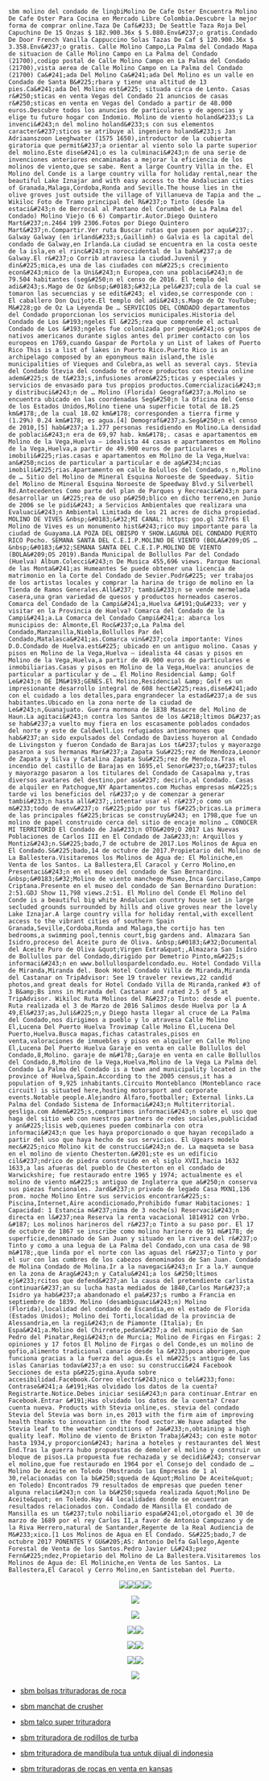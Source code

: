 
```
sbm molino del condado de lingbiMolino De Cafe Oster Encuentra Molino De Cafe Oster Para Cocina en Mercado Libre Colombia.Descubre la mejor forma de comprar online.Taza De Caf&#233; De Seattle Taza Roja Del Capuchino De 15 Onzas $ 182.900.36x $ 5.080.Env&#237;o gratis.Condado De Door French Vanilla Cappuccino Solas Tazas De Caf $ 120.900.36x $ 3.358.Env&#237;o gratis. Calle Molino Campo,La Palma del Condado Mapa de situacion de Calle Molino Campo en La Palma del Condado (21700),codigo postal de Calle Molino Campo en La Palma del Condado (21700),vista aerea de Calle Molino Campo en La Palma del Condado (21700) Ca&#241;ada Del Molino Ca&#241;ada Del Molino es un valle en Condado de Santa B&#225;rbara y tiene una altitud de 13 pies.Ca&#241;ada Del Molino est&#225; situada circa de Lento. Casas r&#250;sticas en venta Vegas del Condado 21 anuncios de casas r&#250;sticas en venta en Vegas del Condado a partir de 48.000 euros.Descubre todos los anuncios de particulares y de agencias y elige tu futuro hogar con Indomio. Molino de viento holand&#233;s La invenci&#243;n del molino holand&#233;s con sus elementos caracter&#237;sticos se atribuye al ingeniero holand&#233;s Jan Adriaanszoon Leeghwater (1575 1650),introductor de la cubierta giratoria que permit&#237;a orientar al viento solo la parte superior del molino.Este dise&#241;o es la culminaci&#243;n de una serie de invenciones anteriores encaminadas a mejorar la eficiencia de los molinos de viento,que se sabe. Rent a large Country Villa in the. El Molino del Conde is a large country villa for holiday rental,near the beautiful Lake Iznajar and with easy access to the Andalucian cities of Granada,Malaga,Cordoba,Ronda and Seville.The house lies in the olive groves just outside the village of Villanueva de Tapia and the … Wikiloc Foto de Tramo principal del R&#237;o Tinto (desde la estaci&#243;n de Berrocal al Pantano del Corumbel de La Palma del Condado) Molino Viejo (6 6) Compartir.Autor.Diego Quintero Mart&#237;n.2464 199 2306.Fotos por Diego Quintero Mart&#237;n.Compartir.Ver ruta Buscar rutas que pasen por aqu&#237;. Galway Galway (en irland&#233;s,Gaillimh) o Galvia es la capital del condado de Galway,en Irlanda.La ciudad se encuentra en la costa oeste de la isla,en el rinc&#243;n noroccidental de la bah&#237;a de Galway.El r&#237;o Corrib atraviesa la ciudad.Juvenil y din&#225;mica,es una de las ciudades con m&#225;s crecimiento econ&#243;mico de la Uni&#243;n Europea,con una poblaci&#243;n de 79.504 habitantes (seg&#250;n el censo de 2016. El templo del adi&#243;s.Mago de Oz &nbsp;&#0183;&#32;La pel&#237;cula de la cual se tomaron las secuencias y se edit&#243; el video,se corresponde con : El caballero Don Quijote.El templo del adi&#243;s.Mago de Oz YouTube; M&#228;go de Oz La Leyenda De … SERVICIOS DEL CONDADO departamentos del Condado proporcionan los servicios municipales.Historia del Condado de Los &#193;ngeles El &#225;rea que comprende el actual Condado de Los &#193;ngeles fue colonizada por peque&#241;os grupos de nativos americanos durante siglos antes del primer contacto con los europeos en 1769,cuando Gaspar de Portola y un List of lakes of Puerto Rico This is a list of lakes in Puerto Rico.Puerto Rico is an archipelago composed by an eponymous main island,the isle municipalities of Vieques and Culebra,as well as several cays. Stevia del Condado Stevia del condado te ofrece productos con stevia online adem&#225;s de t&#233;s,infusiones arom&#225;ticas y especiales y servicios de envasado para tus propios productos.Comercializaci&#243;n y distribuci&#243;n de … Molino (Florida) Geograf&#237;a.Molino se encuentra ubicado en las coordenadas Seg&#250;n la Oficina del Censo de los Estados Unidos,Molino tiene una superficie total de 18.25 km&#178;,de la cual 18.02 km&#178; corresponden a tierra firme y (1.29%) 0.24 km&#178; es agua.[4] Demograf&#237;a.Seg&#250;n el censo de 2010,[5] hab&#237;a 1.277 personas residiendo en Molino.La densidad de poblaci&#243;n era de 69,97 hab. km&#178;. casas e apartamentos em Molino de la Vega,Huelva — idealista 44 casas e apartamentos em Molino de la Vega,Huelva,a partir de 49.900 euros de particulares e imobili&#225;rias.casas e apartamentos em Molino de la Vega,Huelva: an&#250;ncios de particular a particular e de ag&#234;ncias imobili&#225;rias.Apartamento em calle Bolullos del Condado,s n,Molino de … Sitio del Molino de Mineral Esquina Noroeste de Speedway. Sitio del Molino de Mineral Esquina Noroeste de Speedway Blvd.y Silverbell Rd.Antecedentes Como parte del plan de Parques y Recreaci&#243;n para desarrollar un &#225;rea de uso p&#250;blico en dicho terreno,en Junio de 2006 se le pidi&#243; a Servicios Ambientales que realizara una Evaluaci&#243;n Ambiental Limitada de los 21 acres de dicha propiedad. MOLINO DE VIVES &nbsp;&#0183;&#32;MI CANAL: https: goo.gl 327r6s El Molino de Vives es un monumento hist&#243;rico muy importante para la ciudad de Guayama.LA POZA DEL OBISPO Y SHOW.LAGUNA DEL CONDADO PUERTO RICO Pocho. SEMANA SANTA DEL C.E.I.P.MOLINO DE VIENTO (BOLA&#209;OS … &nbsp;&#0183;&#32;SEMANA SANTA DEL C.E.I.P.MOLINO DE VIENTO (BOLA&#209;OS 2019).Banda Municipal de Bollullos Par del Condado (Huelva) Album.Colecci&#243;n De Musica 455,696 views. Parque Nacional de las Monta&#241;as Humeantes Se puede obtener una licencia de matrimonio en la Corte del Condado de Sevier.Podr&#225; ver trabajos de los artistas locales y comprar la harina de trigo de molino en la Tienda de Ramos Generales.All&#237; tambi&#233;n se vende mermelada casera,una gran variedad de quesos y productos horneados caseros. Comarca del Condado de la Campi&#241;a,Huelva &#191;Qu&#233; ver y visitar en la Provincia de Huelva? Comarca del Condado de la Campi&#241;a.La Comarca del Condado Campi&#241;a: abarca los municipios de: Almonte,El Roc&#237;o,La Palma del Condado,Manzanilla,Niebla,Bollullos Par del Condado,Matalasca&#241;as.Comarca vin&#237;cola importante: Vinos D.O.Condado de Huelva.est&#225; ubicado en un antiguo molino. Casas y pisos en Molino de la Vega,Huelva — idealista 44 casas y pisos en Molino de la Vega,Huelva,a partir de 49.900 euros de particulares e inmobiliarias.Casas y pisos en Molino de la Vega,Huelva: anuncios de particular a particular y de … El Molino Residencial &amp; Golf Le&#243;n DE IM&#193;GENES.El Molino,Residencial &amp; Golf es un impresionante desarrollo integral de 608 hect&#225;reas,dise&#241;ado con el cuidado a los detalles,para engrandecer la estad&#237;a de sus habitantes.Ubicado en la zona norte de la ciudad de Le&#243;n,Guanajuato. Guerra mormona de 1838 Masacre del Molino de Haun.La agitaci&#243;n contra los Santos de los &#218;ltimos D&#237;as se hab&#237;a vuelto muy fiera en los escasamente poblados condados del norte y este de Caldwell.Los refugiados antimormones que hab&#237;an sido expulsados del Condado de Daviess huyeron al Condado de Livingston y fueron Condado de Barajas Los t&#237;tulos y mayorazgo pasaron a sus hermanas Mar&#237;a Zapata Su&#225;rez de Mendoza,Leonor de Zapata y Silva y Catalina Zapata Su&#225;rez de Mendoza.Tras el incendio del castillo de Barajas en 1695,el Senor&#237;o,t&#237;tulos y mayorazgo pasaron a los titulares del Condado de Casapalma y,tras diversos avatares del destino,por as&#237; decirlo,al Condado. Casas de alquiler en Patchogue,NY Apartamentos.com Muchas empresas m&#225;s tarde vi los beneficios del r&#237;o y de comenzar a generar tambi&#233;n hasta all&#237;,intentar usar el r&#237;o como un m&#233;todo de env&#237;o r&#225;pido por tus f&#225;bricas.La primera de las principales f&#225;bricas se construy&#243; en 1798,que fue un molino de papel construido cerca del sitio de encaje molino … CONOCER MI TERRITORIO El Condado de Ja&#233;n OTO&#209;O 2017 Las Nuevas Poblaciones de Carlos III en El Condado de Ja&#233;n: Arquillos y Montiz&#243;n.S&#225;bado,7 de octubre de 2017.Los Molinos de Agua en El Condado.S&#225;bado,14 de octubre de 2017.Propietario del Molino de La Ballestera.Visitaremos los Molinos de Agua de: El Moliniche,en Venta de los Santos. La Ballestera,El Caracol y Cerro Molino,en Presentaci&#243;n en el museo del condado de San Bernardino. &nbsp;&#0183;&#32;Molino de viento manchego Museo,Inca Garcilaso,Campo Criptana.Presente en el museo del condado de San Bernardino Duration: 2:51.GDJ Show 11,798 views.2:51. El Molino del Conde El Molino del Conde is a beautiful big white Andalucian country house set in large secluded grounds surrounded by hills and olive groves near the lovely Lake Iznajar.A large country villa for holiday rental,with excellent access to the vibrant cities of southern Spain Granada,Seville,Cordoba,Ronda and Malaga,the cortijo has ten bedrooms,a swimming pool,tennis court,big gardens and. Almazara San Isidro,proceso del Aceite puro de Oliva. &nbsp;&#0183;&#32;Documental del Aceite Puro de Oliva &quot;Virgen Extra&quot;,Almazara San Isidro de Bollullos par del Condado,dirigido por Demetrio Pinto,m&#225;s informaci&#243;n en www.bollullospardelcondado.eu. Hotel Condado Villa de Miranda,Miranda del. Book Hotel Condado Villa de Miranda,Miranda del Castanar on TripAdvisor: See 19 traveler reviews,22 candid photos,and great deals for Hotel Condado Villa de Miranda,ranked #3 of 3 B&amp;Bs inns in Miranda del Castanar and rated 2.5 of 5 at TripAdvisor. Wikiloc Ruta Molinos del R&#237;o Tinto: desde el puente. Ruta realizada el 3 de Marzo de 2016 Salimos desde Huelva por la A 49,El&#237;as,Juli&#225;n,y Diego hasta llegar al cruce de La Palma del Condado,nos dirigimos a pueblo y lo atravesa Calle Molino El,Lucena Del Puerto Huelva Trovimap Calle Molino El,Lucena Del Puerto,Huelva.Busca mapas,fichas catastrales,pisos en venta,valoraciones de inmuebles y pisos en alquiler en Calle Molino El,Lucena Del Puerto Huelva Garaje en venta en calle Bollullos del Condado,8,Molino. garaje de m&#178;,Garaje en venta en calle Bollullos del Condado,8,Molino de la Vega,Huelva,Molino de la Vega La Palma del Condado La Palma del Condado is a town and municipality located in the province of Huelva,Spain.According to the 2005 census,it has a population of 9,925 inhabitants.Circuito Monteblanco (Monteblanco race circuit) is situated here,hosting motorsport and corporate events.Notable people.Alejandro Alfaro,footballer; External links.La Palma del Condado Sistema de Informaci&#243;n Multiterritorial. gesliga.com Adem&#225;s,compartimos informaci&#243;n sobre el uso que haga del sitio web con nuestros partners de redes sociales,publicidad y an&#225;lisis web,quienes pueden combinarla con otra informaci&#243;n que les haya proporcionado o que hayan recopilado a partir del uso que haya hecho de sus servicios. El Ugears modelo mec&#225;nico Molino kit de construcci&#243;n de. La maqueta se basa en el molino de viento Chesterton.&#201;ste es un edificio cil&#237;ndrico de piedra construido en el siglo XVII,hacia 1632 1633,a las afueras del pueblo de Chesterton en el condado de Warwickshire; fue restaurado entre 1965 y 1974; actualmente es el molino de viento m&#225;s antiguo de Inglaterra que a&#250;n conserva sus piezas funcionales. Jard&#237;n privado de legado Casa MXN1,136 prom. noche Molino Entre sus servicios encontrar&#225;s: Piscina,Internet,Aire acondicionado,Prohibido fumar Habitaciones: 1 Capacidad: 1 Estancia m&#237;nima de 3 noche(s) Reservaci&#243;n directa en l&#237;nea Reserva la renta vacacional 1814912 con Vrbo. &#187; Los molinos harineros del r&#237;o Tinto a su paso por. El 17 de octubre de 1867 se inscribe como molino harinero de 91 m&#178; de superficie,denominado de San Juan y situado en la rivera del r&#237;o Tinto y como a una legua de La Palma del Condado,con una casa de 98 m&#178;,que linda por el norte con las aguas del r&#237;o Tinto y por el sur con las cumbres de los cabezos denominados de San Juan. Condado de Molina Condado de Molina.Ir a la navegaci&#243;n Ir a la.Y aunque en la zona de Arag&#243;n y Catalu&#241;a los &#250;ltimos ej&#233;rcitos que defend&#237;an la causa del pretendiente carlista continuar&#237;an su lucha hasta mediados de 1840,Carlos Mar&#237;a Isidro ya hab&#237;a abandonado el pa&#237;s rumbo a Francia en septiembre de 1839. Molino (desambiguaci&#243;n) Molino (Florida),localidad del condado de Escandia,en el estado de Florida (Estados Unidos); Molino dei Torti,localidad de la provincia de Alessandria,en la regi&#243;n de Piamonte (Italia); En Espa&#241;a.Molino del Chirrete,pedan&#237;a del municipio de San Pedro del Pinatar,Regi&#243;n de Murcia; Molino de Firgas en Firgas: 2 opiniones y 17 fotos El Molino de Firgas o del Conde,es un molino de gofio,alimento tradicional canario desde la &#233;poca aborigen,que funciona gracias a la fuerza del agua.Es el m&#225;s antiguo de las islas Canarias todav&#237;a en uso: su construcci&#24 Facebook Secciones de esta p&#225;gina.Ayuda sobre accesibilidad.Facebook.Correo electr&#243;nico o tel&#233;fono: Contrase&#241;a &#191;Has olvidado los datos de la cuenta? Registrarte.Notice.Debes iniciar sesi&#243;n para continuar.Entrar en Facebook.Entrar &#191;Has olvidado los datos de la cuenta? Crear cuenta nueva. Products with Stevia online,es. stevia del condado Stevia del Stevia was born in,es 2013 with the firm aim of improving health thanks to innovation in the food sector.We have adapted the Stevia leaf to the weather conditions of Ja&#233;n,obtaining a high quality leaf. Molino de viento de Brixton Trabaj&#243; con este motor hasta 1934,y proporcion&#243; harina a hoteles y restaurantes del West End.Tras la guerra hubo propuestas de demoler el molino y construir un bloque de pisos.La propuesta fue rechazada y se decidi&#243; conservar el molino,que fue restaurado en 1964 por el Consejo del condado de … Molino De Aceite en Toledo (Mostrando las Empresas de 1 al 30,relacionadas con la b&#250;squeda de &quot;Molino De Aceite&quot; en Toledo) Encontrados 79 resultados de empresas que pueden tener alguna relaci&#243;n con la b&#250;squeda realizada &quot;Molino De Aceite&quot; en Toledo.Hay 44 localidades donde se encuentran resultados relacionados con. Condado de Mansilla El condado de Mansilla es un t&#237;tulo nobiliario espa&#241;ol,otorgado el 30 de marzo de 1689 por el rey Carlos II,a favor de Antonio Campuzano y de la Riva Herrero,natural de Santander,Regente de la Real Audiencia de M&#233;xico.[1 Los Molinos de Agua en El Condado. S&#225;bado,7 de octubre 2017 PONENTES Y GU&#205;AS: Antonio Delfa Gallego,Agente Forestal de Venta de los Santos.Pedro Javier L&#243;pez Fern&#225;ndez,Propietario del Molino de La Ballestera.Visitaremos los Molinos de Agua de: El Moliniche,en Venta de los Santos. La Ballestera,El Caracol y Cerro Molino,en Santisteban del Puerto. 
```

<div align="center">

<a href="https://es-mill.shibang-china.com/github&k=sbm+molino+del+condado+de+lingbi"><img src="https://static.shibang-china.com/es/mill/index.jpg"></a><a href="https://es-mill.shibang-china.com/materials.htmlgithub&k=sbm+molino+del+condado+de+lingbi"><img src="https://static.shibang-china.com/es/mill/materials.jpg"></a><a href="https://es-mill.shibang-china.com/about.htmlgithub&k=sbm+molino+del+condado+de+lingbi"><img src="https://static.shibang-china.com/es/mill/about.jpg"></a><a href="https://es-mill.shibang-china.com/contact.htmlgithub&k=sbm+molino+del+condado+de+lingbi"><img src="https://static.shibang-china.com/es/mill/contact.jpg"></a>

<a href="https://es-mill.shibang-china.com/github&k=sbm+molino+del+condado+de+lingbi"><img src="https://static.shibang-china.com/es/mill/banner.jpg"></a>

<a href="https://swt.shibang-china.com/github&k=sbm+molino+del+condado+de+lingbi"><img src="https://static.shibang-china.com/es/mill/chat.jpg"></a>

<a href="https://es-mill.shibang-china.com/products/vertical-roller-mill.htmlgithub&k=sbm+molino+del+condado+de+lingbi"><img src="https://static.shibang-china.com/es/mill/vertical.jpg"></a><a href="https://es-mill.shibang-china.com/products/raymond-mill.htmlgithub&k=sbm+molino+del+condado+de+lingbi"><img src="https://static.shibang-china.com/es/mill/raymond.jpg"></a>

<a href="https://es-mill.shibang-china.com/products/ultrafine-grinding-mill.htmlgithub&k=sbm+molino+del+condado+de+lingbi"><img src="https://static.shibang-china.com/es/mill/ultrafine.jpg"></a><a href="https://es-mill.shibang-china.com/products/trapezium-grinding-mill.htmlgithub&k=sbm+molino+del+condado+de+lingbi"><img src="https://static.shibang-china.com/es/mill/trapezium.jpg"></a>

<a href="https://es-mill.shibang-china.com/products/ball-mill.htmlgithub&k=sbm+molino+del+condado+de+lingbi"><img src="https://static.shibang-china.com/es/mill/ball.jpg"></a><a href="https://es-mill.shibang-china.com/products/hammer-mill.htmlgithub&k=sbm+molino+del+condado+de+lingbi"><img src="https://static.shibang-china.com/es/mill/hammer.jpg"></a>

<a href="https://swt.shibang-china.com/github&k=sbm+molino+del+condado+de+lingbi"><img src="https://static.shibang-china.com/es/mill/case.jpg"></a>

</div>


* [sbm bolsas trituradoras de roca](sbm%20bolsas%20trituradoras%20de%20roca.md)

* [sbm manchat de crusher](sbm%20manchat%20de%20crusher.md)

* [sbm talco super trituradora](sbm%20talco%20super%20trituradora.md)

* [sbm trituradora de rodillos de turba](sbm%20trituradora%20de%20rodillos%20de%20turba.md)

* [sbm trituradora de mandíbula tua untuk dijual di indonesia](sbm%20trituradora%20de%20mand%C3%ADbula%20tua%20untuk%20dijual%20di%20indonesia.md)

* [sbm trituradoras de rocas en venta en kansas](sbm%20trituradoras%20de%20rocas%20en%20venta%20en%20kansas.md)